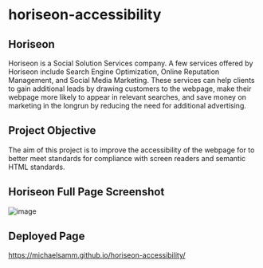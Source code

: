 # horiseon-accessibility

## Horiseon

Horiseon is a Social Solution Services company. A few services offered by Horiseon include Search Engine Optimization, Online Reputation Management, and Social Media Marketing. These services can help clients to gain additional leads by drawing customers to the webpage, make their webpage more likely to appear in relevant searches, and save money on marketing in the longrun by reducing the need for additional advertising.

## Project Objective

The aim of this project is to improve the accessibility of the webpage for to better meet standards for compliance with screen readers and semantic HTML standards.

## Horiseon Full Page Screenshot

![image](./assets/images/horiseon-screenshot.png)

## Deployed Page
https://michaelsamm.github.io/horiseon-accessibility/
